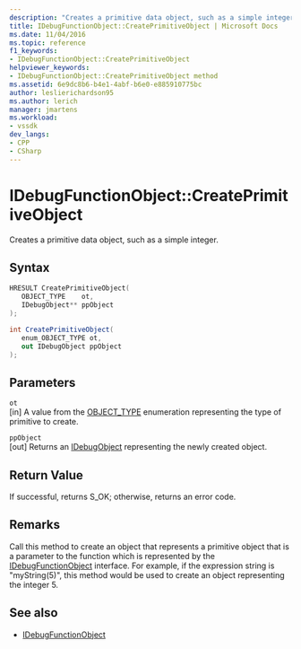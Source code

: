 ```yaml
---
description: "Creates a primitive data object, such as a simple integer."
title: IDebugFunctionObject::CreatePrimitiveObject | Microsoft Docs
ms.date: 11/04/2016
ms.topic: reference
f1_keywords:
- IDebugFunctionObject::CreatePrimitiveObject
helpviewer_keywords:
- IDebugFunctionObject::CreatePrimitiveObject method
ms.assetid: 6e9dc8b6-b4e1-4abf-b6e0-e885910775bc
author: leslierichardson95
ms.author: lerich
manager: jmartens
ms.workload:
- vssdk
dev_langs:
- CPP
- CSharp
---
```

# IDebugFunctionObject::CreatePrimitiveObject
Creates a primitive data object, such as a simple integer.

## Syntax

```cpp
HRESULT CreatePrimitiveObject( 
   OBJECT_TYPE    ot,
   IDebugObject** ppObject
);
```

```csharp
int CreatePrimitiveObject(
   enum_OBJECT_TYPE ot,
   out IDebugObject ppObject
);
```

## Parameters
`ot`\
[in] A value from the [OBJECT_TYPE](../../../extensibility/debugger/reference/object-type.md) enumeration representing the type of primitive to create.

`ppObject`\
[out] Returns an [IDebugObject](../../../extensibility/debugger/reference/idebugobject.md) representing the newly created object.

## Return Value
 If successful, returns S_OK; otherwise, returns an error code.

## Remarks
 Call this method to create an object that represents a primitive object that is a parameter to the function which is represented by the [IDebugFunctionObject](../../../extensibility/debugger/reference/idebugfunctionobject.md) interface. For example, if the expression string is "myString(5)", this method would be used to create an object representing the integer 5.

## See also
- [IDebugFunctionObject](../../../extensibility/debugger/reference/idebugfunctionobject.md)
